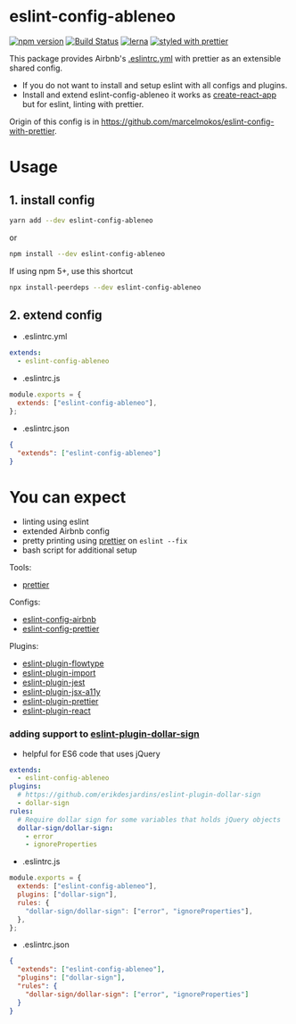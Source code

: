 # eslint-config-ableneo


[![npm version](https://img.shields.io/npm/v/eslint-config-ableneo.svg?style=flat)](https://www.npmjs.com/package/eslint-config-ableneo)
[![Build Status](https://travis-ci.org/ableneo/tools)](https://travis-ci.org/ableneo/tools)
[![lerna](https://img.shields.io/badge/maintained%20with-lerna-cc00ff.svg)](https://lernajs.io/)
[![styled with prettier](https://img.shields.io/badge/styled_with-prettier-ff69b4.svg)](https://github.com/prettier/prettier) 

This package provides Airbnb's [.eslintrc.yml](https://github.com/ableneo/eslint-config-ableneo/blob/master/.eslintrc.yml) with prettier as an extensible shared config.

- If you do not want to install and setup eslint with all configs and plugins.
- Install and extend eslint-config-ableneo it works as [create-react-app](https://github.com/facebookincubator/create-react-app) but for eslint, linting with prettier.

Origin of this config is in https://github.com/marcelmokos/eslint-config-with-prettier.

# Usage

## 1. install config

```bash
yarn add --dev eslint-config-ableneo
```

or

```bash
npm install --dev eslint-config-ableneo
```

If using npm 5+, use this shortcut
```bash
npx install-peerdeps --dev eslint-config-ableneo
```

## 2. extend config

- .eslintrc.yml

```yaml
extends:
  - eslint-config-ableneo
```

- .eslintrc.js

```js
module.exports = {
  extends: ["eslint-config-ableneo"],
};
```

- .eslintrc.json

```json
{
  "extends": ["eslint-config-ableneo"]
}
```

# You can expect

- linting using eslint
- extended Airbnb config
- pretty printing using [prettier](https://www.npmjs.com/package/prettier) on `eslint --fix`
- bash script for additional setup

Tools:

- [prettier](https://www.npmjs.com/package/prettier)

Configs:

- [eslint-config-airbnb](https://www.npmjs.com/package/eslint-config-airbnb)
- [eslint-config-prettier](https://www.npmjs.com/package/eslint-config-prettier)

Plugins:

- [eslint-plugin-flowtype](https://www.npmjs.com/package/eslint-plugin-flowtype)
- [eslint-plugin-import](https://www.npmjs.com/package/eslint-plugin-import)
- [eslint-plugin-jest](https://www.npmjs.com/package/eslint-plugin-jest)
- [eslint-plugin-jsx-a11y](https://www.npmjs.com/package/eslint-plugin-jsx-a11y)
- [eslint-plugin-prettier](https://www.npmjs.com/package/eslint-plugin-prettier)
- [eslint-plugin-react](https://www.npmjs.com/package/eslint-plugin-react)

### adding support to [eslint-plugin-dollar-sign](https://www.npmjs.com/package/eslint-plugin-dollar-sign)

- helpful for ES6 code that uses jQuery

```yaml
extends:
  - eslint-config-ableneo
plugins:
  # https://github.com/erikdesjardins/eslint-plugin-dollar-sign
  - dollar-sign
rules:
  # Require dollar sign for some variables that holds jQuery objects
  dollar-sign/dollar-sign:
    - error
    - ignoreProperties
```

- .eslintrc.js

```js
module.exports = {
  extends: ["eslint-config-ableneo"],
  plugins: ["dollar-sign"],
  rules: {
    "dollar-sign/dollar-sign": ["error", "ignoreProperties"],
  },
};
```

- .eslintrc.json

```json
{
  "extends": ["eslint-config-ableneo"],
  "plugins": ["dollar-sign"],
  "rules": {
    "dollar-sign/dollar-sign": ["error", "ignoreProperties"]
  }
}
```
